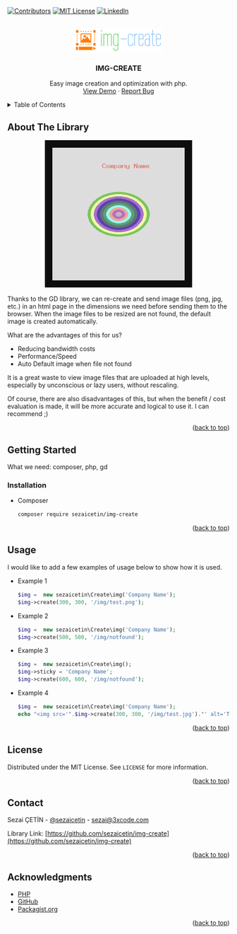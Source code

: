 <div id="top"></div>

[![Contributors][contributors-shield]][contributors-url]
[![MIT License][license-shield]][license-url]
[![LinkedIn][linkedin-shield]][linkedin-url]


<br />
<div align="center">
    <a href="https://github.com/sezaicetin/img-create">
        <img src="images/logo.png" alt="Logo" width="200" height="54">
    </a>
    <h3 align="center">IMG-CREATE</h3>
    <p align="center">
        Easy image creation and optimization with php.
        <br />
        <a href="https://github.yazilimi.org/img-create/demo/">View Demo</a>
        ·
        <a href="https://3xcode.com/tr/iletisim">Report Bug</a>
    </p>
</div>

<details>
    <summary>Table of Contents</summary>
    <ol>
      <li>
        <a href="#about-the-project">About The Library</a>
      </li>
      <li>
        <a href="#getting-started">Getting Started</a>
        <ul>
          <li><a href="#installation">Installation</a></li>
        </ul>
      </li>
      <li><a href="#usage">Usage</a></li>
      <li><a href="#license">License</a></li>
      <li><a href="#contact">Contact</a></li>
      <li><a href="#acknowledgments">Acknowledgments</a></li>
    </ol>
</details>


## About The Library
<div align="center">

  [![Product Name Screen Shot][product-screenshot]](https://github.yazilimi.org/img-create/)
  
</div>

Thanks to the GD library, we can re-create and send image files (png, jpg, etc.) in an html page in the dimensions we need before sending them to the browser. When the image files to be resized are not found, the default image is created automatically.

What are the advantages of this for us?

* Reducing bandwidth costs
* Performance/Speed
* Auto Default image when file not found

It is a great waste to view image files that are uploaded at high levels, especially by unconscious or lazy users, without rescaling.

Of course, there are also disadvantages of this, but when the benefit / cost evaluation is made, it will be more accurate and logical to use it. I can recommend ;)

<p align="right">(<a href="#top">back to top</a>)</p>



## Getting Started

What we need: composer, php, gd



### Installation

  * Composer
    ```sh
    composer require sezaicetin/img-create
    ```

<p align="right">(<a href="#top">back to top</a>)</p>



## Usage

I would like to add a few examples of usage below to show how it is used.

  * Example 1
    ```php
    $img =  new sezaicetin\Create\img('Company Name');
    $img->create(300, 300, '/img/test.png');
    ```
  * Example 2
    ```php
    $img =  new sezaicetin\Create\img('Company Name');
    $img->create(500, 500, '/img/notfound');
    ```
  * Example 3
    ```php
    $img =  new sezaicetin\Create\img();
    $img->sticky = 'Company Name';
    $img->create(600, 600, '/img/notfound');
    ```
  * Example 4
    ```php
    $img =  new sezaicetin\Create\img('Company Name');
    echo "<img src='".$img->create(300, 300, '/img/test.jpg')."' alt='Test Photo'>";
    ```    

<p align="right">(<a href="#top">back to top</a>)</p>



## License

Distributed under the MIT License. See `LICENSE` for more information.

<p align="right">(<a href="#top">back to top</a>)</p>



## Contact

Sezai ÇETİN - [@sezaicetin](https://www.linkedin.com/in/sezaicetin) - sezai@3xcode.com

Library Link: [https://github.com/sezaicetin/img-create](https://github.com/sezaicetin/img-create)

<p align="right">(<a href="#top">back to top</a>)</p>



## Acknowledgments

* [PHP](https://www.php.net/)
* [GitHub](https://www.github.com/)
* [Packagist.org](https://www.packagist.org/)

<p align="right">(<a href="#top">back to top</a>)</p>

[contributors-shield]: https://img.shields.io/static/v1?label=Demo&message=Link&color=green
[contributors-url]: https://github.yazilimi.org/img-create/demo/
[license-shield]: https://img.shields.io/static/v1?label=License&message=MIT&color=red
[license-url]: https://github.com/sezaicetin/img-create/blob/master/LICENSE
[linkedin-shield]: https://img.shields.io/static/v1?label=Linked&message=in&color=blue
[linkedin-url]: https://www.linkedin.com/in/sezaicetin
[product-screenshot]: images/screenshot.png
